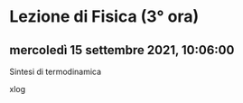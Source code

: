 # Lezione di Fisica (3° ora)

## mercoledì 15 settembre 2021, 10:06:00

Sintesi di termodinamica

xlog 
<!--stackedit_data:
eyJoaXN0b3J5IjpbMjc1ODQxMjgwXX0=
-->